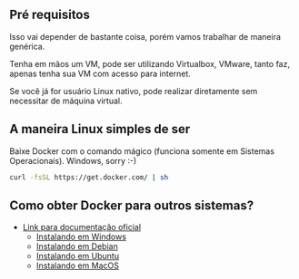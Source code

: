 ## Pré requisitos

Isso vai depender de bastante coisa, porém vamos trabalhar de maneira genérica.

Tenha em mãos um VM, pode ser utilizando Virtualbox, VMware, tanto faz, apenas tenha sua VM com acesso para internet.

Se você já for usuário Linux nativo, pode realizar diretamente sem necessitar de máquina virtual.


## A maneira Linux simples de ser

Baixe Docker com o comando mágico (funciona somente em Sistemas Operacionais). Windows, sorry :-)

```bash
curl -fsSL https://get.docker.com/ | sh
```

<a name="como-obter-docker"></a>
## Como obter Docker para outros sistemas?

- [Link para documentação oficial](https://docs.docker.com/install/)
    - [Instalando em Windows](https://docs.docker.com/docker-for-windows/install/)
    - [Instalando em Debian](https://docs.docker.com/install/linux/docker-ce/debian/)
    - [Instalando em Ubuntu](https://docs.docker.com/install/linux/docker-ce/ubuntu/)
    - [Instalando em MacOS](https://docs.docker.com/docker-for-mac/install/)
